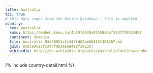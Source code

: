 ```yaml
---
title: Australia
toc: true
# this data comes from the Notion Database - this is updated
country:
  key: australia
  kumu: https://embed.kumu.io/4b19fd639a87550a6af5fd7719913407
  continent: Oceania
  file: Australia 93e59951cfc347fd82ae68418f381357.md
  guid: 93e59951cfc347fd82ae68418f381357
  wikipedia: http://en.wikipedia.org/wiki/Australia?action=render
---
```

{% include country-detail.html %}
